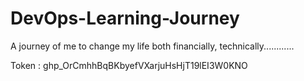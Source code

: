 # DevOps-Learning-Journey

A journey of me to change my life both financially, technically............


Token : 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
